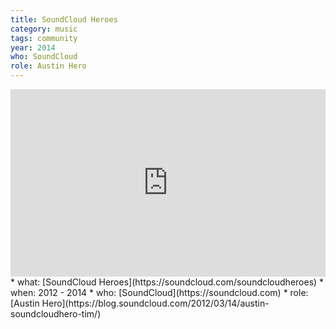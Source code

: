 ```yaml
---
title: SoundCloud Heroes
category: music
tags: community
year: 2014
who: SoundCloud
role: Austin Hero
---
```

<iframe width="100%" height="300" scrolling="no" frameborder="no" src="https://w.soundcloud.com/player/?url=https%3A//api.soundcloud.com/tracks/39179430&amp;color=%23ff5500&amp;auto_play=false&amp;hide_related=false&amp;show_comments=true&amp;show_user=true&amp;show_reposts=false&amp;show_teaser=true&amp;visual=true"></iframe>
* what: [SoundCloud Heroes](https://soundcloud.com/soundcloudheroes)
* when: 2012 - 2014
* who: [SoundCloud](https://soundcloud.com)
* role: [Austin Hero](https://blog.soundcloud.com/2012/03/14/austin-soundcloudhero-tim/)
